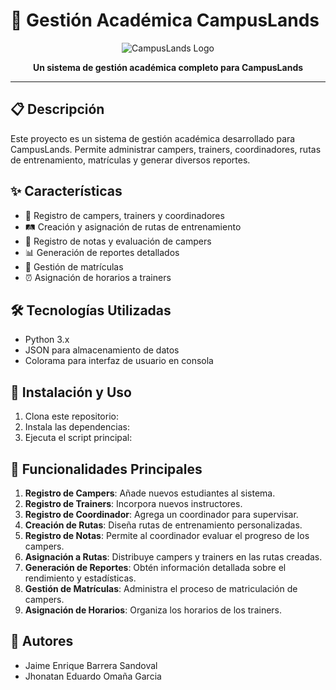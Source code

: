 # 🏫 Gestión Académica CampusLands

<p align="center">
  <img src="https://via.placeholder.com/150?text=CampusLands" alt="CampusLands Logo">
</p>

<p align="center">
  <strong>Un sistema de gestión académica completo para CampusLands</strong>
</p>

---

## 📋 Descripción

Este proyecto es un sistema de gestión académica desarrollado para CampusLands. Permite administrar campers, trainers, coordinadores, rutas de entrenamiento, matrículas y generar diversos reportes.

## ✨ Características

- 👥 Registro de campers, trainers y coordinadores
- 🛤️ Creación y asignación de rutas de entrenamiento
- 📝 Registro de notas y evaluación de campers
- 📊 Generación de reportes detallados
- 📅 Gestión de matrículas
- ⏰ Asignación de horarios a trainers

## 🛠️ Tecnologías Utilizadas

- Python 3.x
- JSON para almacenamiento de datos
- Colorama para interfaz de usuario en consola

## 🚀 Instalación y Uso

1. Clona este repositorio:
2. Instala las dependencias:
3. Ejecuta el script principal:

## 📌 Funcionalidades Principales

1. **Registro de Campers**: Añade nuevos estudiantes al sistema.
2. **Registro de Trainers**: Incorpora nuevos instructores.
3. **Registro de Coordinador**: Agrega un coordinador para supervisar.
4. **Creación de Rutas**: Diseña rutas de entrenamiento personalizadas.
5. **Registro de Notas**: Permite al coordinador evaluar el progreso de los campers.
6. **Asignación a Rutas**: Distribuye campers y trainers en las rutas creadas.
7. **Generación de Reportes**: Obtén información detallada sobre el rendimiento y estadísticas.
8. **Gestión de Matrículas**: Administra el proceso de matriculación de campers.
9. **Asignación de Horarios**: Organiza los horarios de los trainers.

## 👥 Autores

- Jaime Enrique Barrera Sandoval
- Jhonatan Eduardo Omaña Garcia


